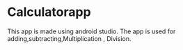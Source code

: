 # Calculatorapp
This app is made using android studio.
The app is used for adding,subtracting,Multiplication , Division.
